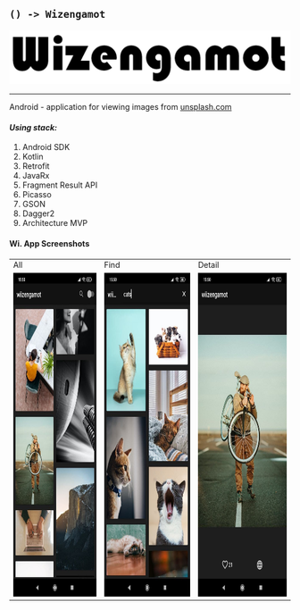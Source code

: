 ## `() -> Wizengamot`
![](docs/img/full_logo.png)
___
Android - application for viewing images from [unsplash.com](https://unsplash.com)

#### *Using stack:* 

1. Android SDK
2. Kotlin
3. Retrofit
4. JavaRx
5. Fragment Result API
6. Picasso
7. GSON
8. Dagger2
9. Architecture MVP

#### Wi. App Screenshots

<table style="border: 0px solid transparent;">
  <tr>
    <td>All</td>
     <td>Find</td>
     <td>Detail</td>
  </tr>
  <tr>
    <td><img src="docs/img/all.jpg" width=270 height=580></td>
    <td><img src="docs/img/find.jpg" width=270 height=580></td>
    <td><img src="docs/img/ditail.jpg" width=270 height=580></td>
  </tr>
 </table>